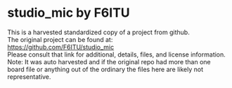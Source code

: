 
# studio_mic by F6ITU  
This is a harvested standardized copy of a project from github.  
The original project can be found at:  
https://github.com/F6ITU/studio_mic  
Please consult that link for additional, details, files, and license information.  
Note: It was auto harvested and if the original repo had more than one board file or anything out of the ordinary the files here are likely not representative.  
    